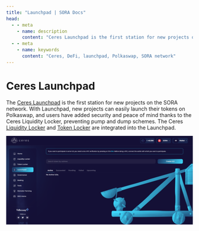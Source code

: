 ```yaml
---
title: "Launchpad | SORA Docs"
head:
  - - meta
    - name: description
      content: "Ceres Launchpad is the first station for new projects on the SORA network. "
  - - meta
    - name: keywords
      content: "Ceres, DeFi, launchpad, Polkaswap, SORA network"
---
```


# Ceres Launchpad

The [Ceres Launchpad](https://dapps.cerestoken.io/launchpad) is the first station for new projects on the SORA network.
With Launchpad, new projects can easily launch their tokens on Polkaswap, and users have added security and peace of mind thanks to the Ceres Liquidity Locker, preventing pump and dump schemes.
The Ceres [Liquidity Locker](liquidity-locker.md) and [Token Locker](token-locker.md) are integrated into the Launchpad.

![](../.gitbook/assets/launchpad.png)
